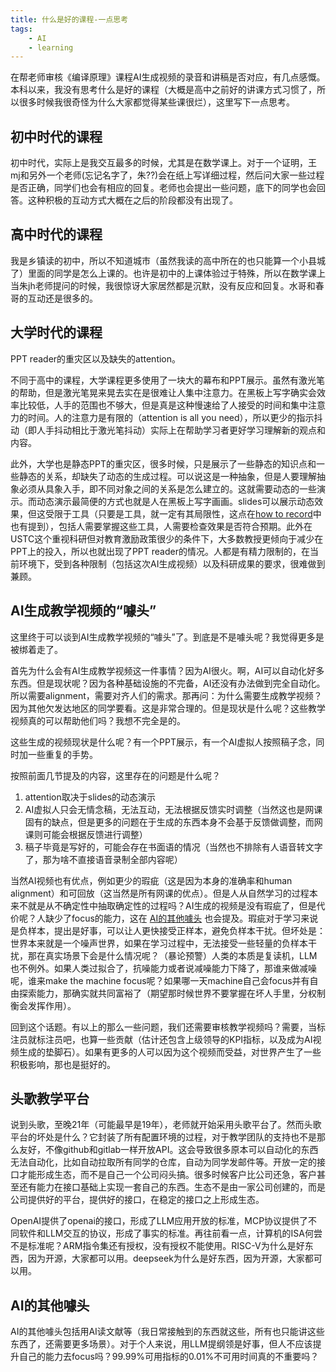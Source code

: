 ```yaml
---
title: 什么是好的课程-一点思考
tags:
    - AI
    - learning
---
```


在帮老师审核《编译原理》课程AI生成视频的录音和讲稿是否对应，有几点感慨。本科以来，我没有思考什么是好的课程（大概是高中之前好的讲课方式习惯了，所以很多时候我很奇怪为什么大家都觉得某些课很烂），这里写下一点思考。

<!-- more -->

## 初中时代的课程

初中时代，实际上是我交互最多的时候，尤其是在数学课上。对于一个证明，王mj和另外一个老师(忘记名字了，朱??)会在纸上写详细过程，然后问大家一些过程是否正确，同学们也会有相应的回复。老师也会提出一些问题，底下的同学也会回答。这种积极的互动方式大概在之后的阶段都没有出现了。

## 高中时代的课程

我是乡镇读的初中，所以不知道城市（虽然我读的高中所在的也只能算一个小县城了）里面的同学是怎么上课的。也许是初中的上课体验过于特殊，所以在数学课上当朱jh老师提问的时候，我很惊讶大家居然都是沉默，没有反应和回复。水哥和春哥的互动还是很多的。

## 大学时代的课程

PPT reader的重灾区以及缺失的attention。

不同于高中的课程，大学课程更多使用了一块大的幕布和PPT展示。虽然有激光笔的帮助，但是激光笔晃来晃去实在是很难让人集中注意力。在黑板上写字确实会效率比较低，人手的范围也不够大，但是真是这种慢速给了人接受的时间和集中注意力的时间。人的注意力是有限的（attention is all you need），所以更少的指示抖动（即人手抖动相比于激光笔抖动）实际上在帮助学习者更好学习理解新的观点和内容。

此外，大学也是静态PPT的重灾区，很多时候，只是展示了一些静态的知识点和一些静态的关系，却缺失了动态的生成过程。可以说这是一种抽象，但是人要理解抽象必须从具象入手，即不同对象之间的关系是怎么建立的。这就需要动态的一些演示。而动态演示最简便的方式也就是人在黑板上写字画画。slides可以展示动态效果，但这受限于工具（只要是工具，就一定有其局限性，这点在[how to record](./how-to-record.md)中也有提到），包括人需要掌握这些工具，人需要检查效果是否符合预期。此外在USTC这个重视科研但对教育激励政策很少的条件下，大多数教授更倾向于减少在PPT上的投入，所以也就出现了PPT reader的情况。人都是有精力限制的，在当前环境下，受到各种限制（包括这次AI生成视频）以及科研成果的要求，很难做到兼顾。

## AI生成教学视频的“噱头”

这里终于可以谈到AI生成教学视频的“噱头”了。到底是不是噱头呢？我觉得更多是被绑着走了。

首先为什么会有AI生成教学视频这一件事情？因为AI很火。啊，AI可以自动化好多东西。但是现状呢？因为各种基础设施的不完备，AI还没有办法做到完全自动化。所以需要alignment，需要对齐人们的需求。那再问：为什么需要生成教学视频？因为其他欠发达地区的同学要看。这是非常合理的。但是现状是什么呢？这些教学视频真的可以帮助他们吗？我想不完全是的。

这些生成的视频现状是什么呢？有一个PPT展示，有一个AI虚拟人按照稿子念，同时加一些重复的手势。

按照前面几节提及的内容，这里存在的问题是什么呢？

1. attention取决于slides的动态演示
2. AI虚拟人只会无情念稿，无法互动，无法根据反馈实时调整（当然这也是网课固有的缺点，但是更多的问题在于生成的东西本身不会基于反馈做调整，而网课则可能会根据反馈进行调整）
3. 稿子毕竟是写好的，可能会存在书面语的情况（当然也不排除有人语音转文字了，那为啥不直接语音录制全部内容呢）

当然AI视频也有优点，例如更少的瑕疵（这是因为本身的准确率和human alignment）和可回放（这当然是所有网课的优点）。但是人从自然学习的过程本来不就是从不确定性中抽取确定性的过程吗？AI生成的视频是没有瑕疵了，但是代价呢？人缺少了focus的能力，这在 [AI的其他噱头](#ai的其他噱头) 也会提及。瑕疵对于学习来说是负样本，提出是好事，可以让人更快接受正样本，避免负样本干扰。但坏处是：世界本来就是一个噪声世界，如果在学习过程中，无法接受一些轻量的负样本干扰，那在真实场景下会是什么情况呢？（暴论预警）人类的本质是复读机，LLM也不例外。如果人类过拟合了，抗噪能力或者说减噪能力下降了，那谁来做减噪呢，谁来make the machine focus呢？如果哪一天machine自己会focus并有自由探索能力，那确实就共同富裕了（期望那时候世界不要掌握在坏人手里，分权制衡会发挥作用）。

回到这个话题。有以上的那么一些问题，我们还需要审核教学视频吗？需要，当标注员就标注员吧，也算一些贡献（估计还包含上级领导的KPI指标，以及成为AI视频生成的垫脚石）。如果有更多的人可以因为这个视频而受益，对世界产生了一些积极影响，那也是挺好的。

## 头歌教学平台

说到头歌，至晚21年（可能最早是19年），老师就开始采用头歌平台了。然而头歌平台的坏处是什么？它封装了所有配置环境的过程，对于教学团队的支持也不是那么友好，不像github和gitlab一样开放API。这会导致很多原本可以自动化的东西无法自动化，比如自动拉取所有同学的仓库，自动为同学发邮件等。开放一定的接口才能形成生态，而不是自己一个公司闷头搞。很多时候客户比公司还急，客户甚至还有能力在接口基础上实现一套自己的东西。生态不是由一家公司创建的，而是公司提供好的平台，提供好的接口，在稳定的接口之上形成生态。

OpenAI提供了openai的接口，形成了LLM应用开放的标准，MCP协议提供了不同软件和LLM交互的协议，形成了事实的标准。再往前看一点，计算机的ISA何尝不是标准呢？ARM指令集还有授权，没有授权不能使用。RISC-V为什么是好东西，因为开源，大家都可以用。deepseek为什么是好东西，因为开源，大家都可以用。

## AI的其他噱头

AI的其他噱头包括用AI读文献等（我日常接触到的东西就这些，所有也只能讲这些东西了，还需要更多场景）。对于个人来说，用LLM提纲领是好事，但人不应该提升自己的能力去focus吗？99.99%可用指标的0.01%不可用时间真的不重要吗？

